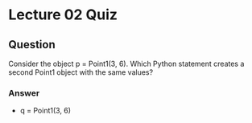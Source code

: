 Lecture 02 Quiz
===============  

Question
--------  
Consider the object p = Point1(3, 6). Which Python statement creates a second Point1 object with the same values?  

### Answer  
* q = Point1(3, 6)  